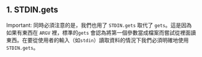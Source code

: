 ## 1. STDIN.gets

Important: 同時必須注意的是，我們也用了 `STDIN.gets` 取代了 `gets`。這是因為如果有東西在 `ARGV` 裡，標準的`gets` 會認為將第一個參數當成檔案而嘗試從裡面讀東西。在要從使用者的輸入（如`stdin`）讀取資料的情況下我們必須明確地使用 `STDIN.gets`。
